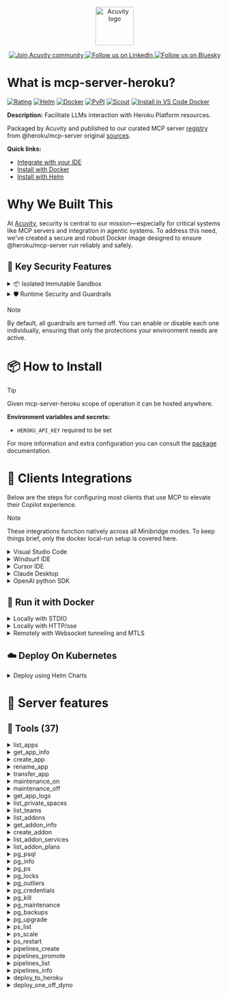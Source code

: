 <p align="center">
  <a href="https://acuvity.ai">
    <picture>
      <img src="https://mma.prnewswire.com/media/2544052/Acuvity__Logo.jpg" height="90" alt="Acuvity logo"/>
    </picture>
  </a>
</p>
<p align="center">
  <a href="https://discord.gg/BkU7fBkrNk">
    <img src="https://img.shields.io/badge/Acuvity-Join-7289DA?logo=discord&logoColor=fff" alt="Join Acuvity community" />
  </a>
<a href="https://www.linkedin.com/company/acuvity/">
    <img src="https://img.shields.io/badge/LinkedIn-Follow-7289DA" alt="Follow us on LinkedIn" />
  </a>
<a href="https://bsky.app/profile/acuvity.bsky.social">
    <img src="https://img.shields.io/badge/Bluesky-Follow-7289DA"?logo=bluesky&logoColor=fff" alt="Follow us on Bluesky" />
  </a>
</p>


# What is mcp-server-heroku?

[![Rating](https://img.shields.io/badge/B-3775A9?label=Rating)](https://docs.anthropic.com/en/docs/build-with-claude/tool-use/implement-tool-use#best-practices-for-tool-definitions)
[![Helm](https://img.shields.io/badge/1.0.0-3775A9?logo=helm&label=Charts&logoColor=fff)](https://hub.docker.com/r/acuvity/mcp-server-heroku/tags/)
[![Docker](https://img.shields.io/docker/image-size/acuvity/mcp-server-heroku/1.0.5?logo=docker&logoColor=fff&label=1.0.5)](https://hub.docker.com/r/acuvity/mcp-server-heroku)
[![PyPI](https://img.shields.io/badge/1.0.5-3775A9?logo=pypi&logoColor=fff&label=@heroku/mcp-server)](https://github.com/heroku/heroku-mcp-server)
[![Scout](https://img.shields.io/badge/Active-3775A9?logo=docker&logoColor=fff&label=Scout)](https://hub.docker.com/r/acuvity/mcp-server-heroku/)
[![Install in VS Code Docker](https://img.shields.io/badge/VS_Code-One_click_install-0078d7?logo=githubcopilot)](https://insiders.vscode.dev/redirect/mcp/install?name=mcp-server-heroku&config=%7B%22args%22%3A%5B%22run%22%2C%22-i%22%2C%22--rm%22%2C%22--read-only%22%2C%22-e%22%2C%22HEROKU_API_KEY%22%2C%22docker.io%2Facuvity%2Fmcp-server-heroku%3A1.0.5%22%5D%2C%22command%22%3A%22docker%22%7D)

**Description:** Facilitate LLMs interaction with Heroku Platform resources.

Packaged by Acuvity and published to our curated MCP server [registry](https://mcp.acuvity.ai) from @heroku/mcp-server original [sources](https://github.com/heroku/heroku-mcp-server).

**Quick links:**

- [Integrate with your IDE](https://github.com/acuvity/mcp-servers-registry/blob/main/mcp-server-heroku/docker/README.md#-clients-integrations)
- [Install with Docker](https://github.com/acuvity/mcp-servers-registry/tree/main/mcp-server-heroku/docker/README.md#-run-it-with-docker)
- [Install with Helm](https://github.com/acuvity/mcp-servers-registry/tree/main/mcp-server-heroku/charts/mcp-server-heroku/README.md#how-to-install)

# Why We Built This

At [Acuvity](https://acuvity.ai), security is central to our mission—especially for critical systems like MCP servers and integration in agentic systems.
To address this need, we've created a secure and robust Docker image designed to ensure @heroku/mcp-server run reliably and safely.

## 🔐 Key Security Features

<details>
<summary>📦 Isolated Immutable Sandbox </summary>

- **Isolated Execution**: All tools run within secure, containerized sandboxes to enforce process isolation and prevent lateral movement.
- **Non-root by Default**: Enforces least-privilege principles, minimizing the impact of potential security breaches.
- **Read-only Filesystem**: Ensures runtime immutability, preventing unauthorized modification.
- **Version Pinning**: Guarantees consistency and reproducibility across deployments by locking tool and dependency versions.
- **CVE Scanning**: Continuously scans images for known vulnerabilities using [Docker Scout](https://docs.docker.com/scout/) to support proactive mitigation.
- **SBOM & Provenance**: Delivers full supply chain transparency by embedding metadata and traceable build information."
</details>

<details>
<summary>🛡️ Runtime Security and Guardrails</summary>

**Minibridge Integration**: [Minibridge](https://github.com/acuvity/minibridge) establishes secure Agent-to-MCP connectivity, supports Rego/HTTP-based policy enforcement 🕵️, and simplifies orchestration.

The [ARC](https://github.com/acuvity/mcp-servers-registry/tree/main) container includes a [built-in Rego policy](https://github.com/acuvity/mcp-servers-registry/tree/main/mcp-server-heroku/docker/policy.rego) that enables a set of runtime "guardrails"" to help enforce security, privacy, and correct usage of your services. Below is an overview of each guardrail provided.

### 🔒 Resource Integrity

**Mitigates MCP Rug Pull Attacks**

* **Goal:** Protect users from malicious tool description changes after initial approval, preventing post-installation manipulation or deception.
* **Mechanism:** Locks tool descriptions upon client approval and verifies their integrity before execution. Any modification to the description triggers a security violation, blocking unauthorized changes from server-side updates.

### 🛡️ Guardrails

#### Covert Instruction Detection

Monitors incoming requests for hidden or obfuscated directives that could alter policy behavior.

* **Goal:** Stop attackers from slipping unnoticed commands or payloads into otherwise harmless data.
* **Mechanism:** Applies a library of regex patterns and binary‐encoding checks to the full request body. If any pattern matches a known covert channel (e.g., steganographic markers, hidden HTML tags, escape-sequence tricks), the request is rejected.

#### Sensitive Pattern Detection

Block user-defined sensitive data patterns (credential paths, filesystem references).

* **Goal:** Block accidental or malicious inclusion of sensitive information that violates data-handling rules.
* **Mechanism:** Runs a curated set of regexes against all payloads and tool descriptions—matching patterns such as `.env` files, RSA key paths, directory traversal sequences.

#### Shadowing Pattern Detection

Detects and blocks "shadowing" attacks, where a malicious MCP server sneaks hidden directives into its own tool descriptions to hijack or override the behavior of other, trusted tools.

* **Goal:** Stop a rogue server from poisoning the agent’s logic by embedding instructions that alter how a different server’s tools operate (e.g., forcing all emails to go to an attacker’s address even when the user calls a separate `send_email` tool).
* **Mechanism:** During policy load, each tool description is scanned for cross‐tool override patterns—such as `<IMPORTANT>` sections referencing other tool names, hidden side‐effects, or directives that apply to a different server’s API. Any description that attempts to shadow or extend instructions for a tool outside its own namespace triggers a policy violation and is rejected.

#### Schema Misuse Prevention

Enforces strict adherence to MCP input schemas.

* **Goal:** Prevent malformed or unexpected fields from bypassing validations, causing runtime errors, or enabling injections.
* **Mechanism:** Compares each incoming JSON object against the declared schema (required properties, allowed keys, types). Any extra, missing, or mistyped field triggers an immediate policy violation.

#### Cross-Origin Tool Access

Controls whether tools may invoke tools or services from external origins.

* **Goal:** Prevent untrusted or out-of-scope services from being called.
* **Mechanism:** Examines tool invocation requests and outgoing calls, verifying each target against an allowlist of approved domains or service names. Calls to any non-approved origin are blocked.

#### Secrets Redaction

Automatically masks sensitive values so they never appear in logs or responses.

* **Goal:** Ensure that API keys, tokens, passwords, and other credentials cannot leak in plaintext.
* **Mechanism:** Scans every text output for known secret formats (e.g., AWS keys, GitHub PATs, JWTs). Matches are replaced with `[REDACTED]` before the response is sent or recorded.

These controls ensure robust runtime integrity, prevent unauthorized behavior, and provide a foundation for secure-by-design system operations.

### Enable guardrails

To activate guardrails in your Docker containers, define the `GUARDRAILS` environment variable with the protections you need.

| Guardrail                        | Summary                                                                 |
|----------------------------------|-------------------------------------------------------------------------|
| `covert-instruction-detection`   | Detects hidden or obfuscated directives in requests.                    |
| `sensitive-pattern-detection`    | Flags patterns suggesting sensitive data or filesystem exposure.        |
| `shadowing-pattern-detection`    | Identifies tool descriptions that override or influence others.         |
| `schema-misuse-prevention`       | Enforces strict schema compliance on input data.                        |
| `cross-origin-tool-access`       | Controls calls to external services or APIs.                            |
| `secrets-redaction`              | Prevents exposure of credentials or sensitive values.                   |

Example: add `-e GUARDRAILS="secrets-redaction sensitive-pattern-detection"` to enable those guardrails.

## 🔒 Basic Authentication via Shared Secret

Provides a lightweight auth layer using a single shared token.

* **Mechanism:** Expects clients to send an `Authorization` header with the predefined secret.
* **Use Case:** Quickly lock down your endpoint in development or simple internal deployments—no complex OAuth/OIDC setup required.

To turn on Basic Authentication, define `BASIC_AUTH_SECRET` environment variable with a shared secret.

Example: add `-e BASIC_AUTH_SECRET="supersecret"` to enable the basic authentication.

> While basic auth will protect against unauthorized access, you should use it only in controlled environment,
> rotate credentials frequently and **always** use TLS.

</details>

> [!NOTE]
> By default, all guardrails are turned off. You can enable or disable each one individually, ensuring that only the protections your environment needs are active.


# 📦 How to Install


> [!TIP]
> Given mcp-server-heroku scope of operation it can be hosted anywhere.

**Environment variables and secrets:**
  - `HEROKU_API_KEY` required to be set

For more information and extra configuration you can consult the [package](https://github.com/heroku/heroku-mcp-server) documentation.

# 🧰 Clients Integrations

Below are the steps for configuring most clients that use MCP to elevate their Copilot experience.

> [!NOTE]
> These integrations function natively across all Minibridge modes.
> To keep things brief, only the docker local-run setup is covered here.

<details>
<summary>Visual Studio Code</summary>

To get started immediately, you can use the "one-click" link below:

[![Install in VS Code Docker](https://img.shields.io/badge/VS_Code-One_click_install-0078d7?logo=githubcopilot)](https://insiders.vscode.dev/redirect/mcp/install?name=mcp-server-heroku&config=%7B%22args%22%3A%5B%22run%22%2C%22-i%22%2C%22--rm%22%2C%22--read-only%22%2C%22-e%22%2C%22HEROKU_API_KEY%22%2C%22docker.io%2Facuvity%2Fmcp-server-heroku%3A1.0.5%22%5D%2C%22command%22%3A%22docker%22%7D)

## Global scope

Press `ctrl + shift + p` and type `Preferences: Open User Settings JSON` to add the following section:

```json
{
  "mcp": {
    "servers": {
      "acuvity-mcp-server-heroku": {
        "env": {
          "HEROKU_API_KEY": "TO_BE_SET"
        },
        "command": "docker",
        "args": [
          "run",
          "-i",
          "--rm",
          "--read-only",
          "-e",
          "HEROKU_API_KEY",
          "docker.io/acuvity/mcp-server-heroku:1.0.5"
        ]
      }
    }
  }
}
```

## Workspace scope

In your workspace create a file called `.vscode/mcp.json` and add the following section:

```json
{
  "servers": {
    "acuvity-mcp-server-heroku": {
      "env": {
        "HEROKU_API_KEY": "TO_BE_SET"
      },
      "command": "docker",
      "args": [
        "run",
        "-i",
        "--rm",
        "--read-only",
        "-e",
        "HEROKU_API_KEY",
        "docker.io/acuvity/mcp-server-heroku:1.0.5"
      ]
    }
  }
}
```

> To pass secrets you should use the `promptString` input type described in the [Visual Studio Code documentation](https://code.visualstudio.com/docs/copilot/chat/mcp-servers).

</details>

<details>
<summary>Windsurf IDE</summary>

In `~/.codeium/windsurf/mcp_config.json` add the following section:

```json
{
  "mcpServers": {
    "acuvity-mcp-server-heroku": {
      "env": {
        "HEROKU_API_KEY": "TO_BE_SET"
      },
      "command": "docker",
      "args": [
        "run",
        "-i",
        "--rm",
        "--read-only",
        "-e",
        "HEROKU_API_KEY",
        "docker.io/acuvity/mcp-server-heroku:1.0.5"
      ]
    }
  }
}
```

See [Windsurf documentation](https://docs.windsurf.com/windsurf/mcp) for more info.

</details>

<details>
<summary>Cursor IDE</summary>

Add the following JSON block to your mcp configuration file:
- `~/.cursor/mcp.json` for global scope
- `.cursor/mcp.json` for project scope

```json
{
  "mcpServers": {
    "acuvity-mcp-server-heroku": {
      "env": {
        "HEROKU_API_KEY": "TO_BE_SET"
      },
      "command": "docker",
      "args": [
        "run",
        "-i",
        "--rm",
        "--read-only",
        "-e",
        "HEROKU_API_KEY",
        "docker.io/acuvity/mcp-server-heroku:1.0.5"
      ]
    }
  }
}
```

See [cursor documentation](https://docs.cursor.com/context/model-context-protocol) for more information.

</details>
<details>

<summary>Claude Desktop</summary>

In the `claude_desktop_config.json` configuration file add the following section:

```json
{
  "mcpServers": {
    "acuvity-mcp-server-heroku": {
      "env": {
        "HEROKU_API_KEY": "TO_BE_SET"
      },
      "command": "docker",
      "args": [
        "run",
        "-i",
        "--rm",
        "--read-only",
        "-e",
        "HEROKU_API_KEY",
        "docker.io/acuvity/mcp-server-heroku:1.0.5"
      ]
    }
  }
}
```

See [Anthropic documentation](https://docs.anthropic.com/en/docs/agents-and-tools/mcp) for more information.
</details>

<details>
<summary>OpenAI python SDK</summary>

## Running locally

```python
async with MCPServerStdio(
    params={
        "env": {"HEROKU_API_KEY":"TO_BE_SET"},
        "command": "docker",
        "args": ["run","-i","--rm","--read-only","-e","HEROKU_API_KEY","docker.io/acuvity/mcp-server-heroku:1.0.5"]
    }
) as server:
    tools = await server.list_tools()
```

## Running remotely

```python
async with MCPServerSse(
    params={
        "url": "http://<ip>:<port>/sse",
    }
) as server:
    tools = await server.list_tools()
```

See [OpenAI Agents SDK docs](https://openai.github.io/openai-agents-python/mcp/) for more info.

</details>

## 🐳 Run it with Docker

<details>
<summary>Locally with STDIO</summary>

In your client configuration set:

- command: `docker`
- arguments: `run -i --rm --read-only -e HEROKU_API_KEY docker.io/acuvity/mcp-server-heroku:1.0.5`

</details>

<details>
<summary>Locally with HTTP/sse</summary>

Simply run as:

```console
docker run -it -p 8000:8000 --rm --read-only -e HEROKU_API_KEY docker.io/acuvity/mcp-server-heroku:1.0.5
```

Then on your application/client, you can configure to use it like:

```json
{
  "mcpServers": {
    "acuvity-mcp-server-heroku": {
      "url": "http://localhost:8000/sse"
    }
  }
}
```

You might have to use different ports for different tools.

</details>

<details>
<summary>Remotely with Websocket tunneling and MTLS </summary>

> This section assume you are familiar with TLS and certificates and will require:
> - a server certificate with proper DNS/IP field matching your tool deployment.
> - a client-ca used to sign client certificates

1. Start the server in `backend` mode
 - add an environment variable like `-e MINIBRIDGE_MODE=backend`
 - add the TLS certificates (recommended) through a volume let's say `/certs` ex (`-v $PWD/certs:/certs`)
 - instruct minibridge to use those certs with
   - `-e MINIBRIDGE_TLS_SERVER_CERT=/certs/server-cert.pem`
   - `-e MINIBRIDGE_TLS_SERVER_KEY=/certs/server-key.pem`
   - `-e MINIBRIDGE_TLS_SERVER_KEY_PASS=optional`
   - `-e MINIBRIDGE_TLS_SERVER_CLIENT_CA=/certs/client-ca.pem`

2. Start `minibridge` locally in frontend mode:
  - Get [minibridge](https://github.com/acuvity/minibridge) binary for your OS.

In your client configuration, Minibridge works like any other STDIO command.

Example for Claude Desktop:

```json
{
  "mcpServers": {
    "acuvity-mcp-server-heroku": {
      "command": "minibridge",
      "args": ["frontend", "--backend", "wss://<remote-url>:8000/ws", "--tls-client-backend-ca", "/path/to/ca/that/signed/the/server-cert.pem/ca.pem", "--tls-client-cert", "/path/to/client-cert.pem", "--tls-client-key", "/path/to/client-key.pem"]
    }
  }
}
```

That's it.

Minibridge offers a host of additional features. For step-by-step guidance, please visit the wiki. And if anything’s unclear, don’t hesitate to reach out!

</details>

## ☁️ Deploy On Kubernetes

<details>
<summary>Deploy using Helm Charts</summary>

### Chart settings requirements

This chart requires some mandatory information to be installed.

**Mandatory Secrets**:
  - `HEROKU_API_KEY` secret to be set as secrets.HEROKU_API_KEY either by `.value` or from existing with `.valueFrom`

### How to install

You can inspect the chart `README`:

```console
helm show readme oci://docker.io/acuvity/mcp-server-heroku --version 1.0.0
````

You can inspect the values that you can configure:

```console
helm show values oci://docker.io/acuvity/mcp-server-heroku --version 1.0.0
````

Install with helm

```console
helm install mcp-server-heroku oci://docker.io/acuvity/mcp-server-heroku --version 1.0.0
```

From there your MCP server mcp-server-heroku will be reachable by default through `http/sse` from inside the cluster using the Kubernetes Service `mcp-server-heroku` on port `8000` by default. You can change that by looking at the `service` section of the `values.yaml` file.

### How to Monitor

The deployment will create a Kubernetes service with a `healthPort`, that is used for liveness probes and readiness probes. This health port can also be used by the monitoring stack of your choice and exposes metrics under the `/metrics` path.

See full charts [Readme](https://github.com/acuvity/mcp-servers-registry/tree/main/mcp-server-heroku/charts/mcp-server-heroku/README.md) for more details about settings and runtime security including guardrails activation.

</details>

# 🧠 Server features

## 🧰 Tools (37)
<details>
<summary>list_apps</summary>

**Description**:

```
List Heroku apps: owned, collaborator access, team/space filtering
```

**Parameter**:

| Name | Type | Description | Required? |
|-----------|------|-------------|-----------|
| all | boolean | Show owned apps and collaborator access. Default: owned only | No
| personal | boolean | List personal account apps only, ignoring default team | No
| space | string | Filter by private space name. Excludes team param | No
| team | string | Filter by team name. Excludes space param | No
</details>
<details>
<summary>get_app_info</summary>

**Description**:

```
Get app details: config, dynos, addons, access, domains
```

**Parameter**:

| Name | Type | Description | Required? |
|-----------|------|-------------|-----------|
| app | string | Target app name. Requires access permissions | Yes
| json | boolean | JSON output with full metadata. Default: text format | No
</details>
<details>
<summary>create_app</summary>

**Description**:

```
Create app: custom name, region (US/EU), team, private space
```

**Parameter**:

| Name | Type | Description | Required? |
|-----------|------|-------------|-----------|
| app | string | App name. Auto-generated if omitted | No
| region | string | Region: us/eu. Default: us. Excludes space param | No
| space | string | Private space name. Inherits region. Excludes region param | No
| team | string | Team name for ownership | No
</details>
<details>
<summary>rename_app</summary>

**Description**:

```
Rename app: validate and update app name
```

**Parameter**:

| Name | Type | Description | Required? |
|-----------|------|-------------|-----------|
| app | string | Current app name. Requires access | Yes
| newName | string | New unique app name | Yes
</details>
<details>
<summary>transfer_app</summary>

**Description**:

```
Transfer app ownership to user/team
```

**Parameter**:

| Name | Type | Description | Required? |
|-----------|------|-------------|-----------|
| app | string | App to transfer. Requires owner/admin access | Yes
| recipient | string | Target user email or team name | Yes
</details>
<details>
<summary>maintenance_on</summary>

**Description**:

```
Enable maintenance mode and redirect traffic for a Heroku app
```

**Parameter**:

| Name | Type | Description | Required? |
|-----------|------|-------------|-----------|
| app | string | Target Heroku app name | Yes
</details>
<details>
<summary>maintenance_off</summary>

**Description**:

```
Disable maintenance mode and restore normal app operations
```

**Parameter**:

| Name | Type | Description | Required? |
|-----------|------|-------------|-----------|
| app | string | Target Heroku app name | Yes
</details>
<details>
<summary>get_app_logs</summary>

**Description**:

```
App logs: monitor/debug/filter by dyno/process/source
```

**Parameter**:

| Name | Type | Description | Required? |
|-----------|------|-------------|-----------|
| app | string | Heroku app name. Requires: permissions, Cedar-gen | Yes
| dynoName | string | Format: web.1/worker.2. Excludes processType | No
| processType | string | web|worker. All instances. Excludes dynoName | No
| source | string | app=application, heroku=platform. Default: all | No
</details>
<details>
<summary>list_private_spaces</summary>

**Description**:

```
Lists Heroku Private Spaces with CIDR blocks, regions, compliance and capacity details. JSON output supported.
```

**Parameter**:

| Name | Type | Description | Required? |
|-----------|------|-------------|-----------|
| json | boolean | JSON output for detailed space metadata, text output if false/omitted | No
</details>
<details>
<summary>list_teams</summary>

**Description**:

```
Lists accessible Heroku Teams. Use for: viewing teams, checking membership, getting team metadata, and verifying access. JSON output available.
```

**Parameter**:

| Name | Type | Description | Required? |
|-----------|------|-------------|-----------|
| json | boolean | Output format control - true for detailed JSON with team metadata, false/omitted for simplified text | No
</details>
<details>
<summary>list_addons</summary>

**Description**:

```
List add-ons: all apps or specific app, detailed metadata
```

**Parameter**:

| Name | Type | Description | Required? |
|-----------|------|-------------|-----------|
| all | boolean | List all add-ons across accessible apps. Overrides app param, shows full status | No
| app | string | Filter by app name. Shows add-ons and attachments. Uses Git remote default if omitted | No
</details>
<details>
<summary>get_addon_info</summary>

**Description**:

```
Get add-on details: plan, state, billing
```

**Parameter**:

| Name | Type | Description | Required? |
|-----------|------|-------------|-----------|
| addon | string | Add-on identifier: UUID, name (postgresql-curved-12345), or attachment name (DATABASE) | Yes
| app | string | App context for add-on lookup. Required for attachment names. Uses Git remote default | No
</details>
<details>
<summary>create_addon</summary>

**Description**:

```
Create add-on: specify service, plan, custom names
```

**Parameter**:

| Name | Type | Description | Required? |
|-----------|------|-------------|-----------|
| app | string | Target app for add-on. Must have write access. Region/space affects availability | Yes
| as | string | Custom attachment name. Used for config vars prefix. Must be unique in app | No
| name | string | Global add-on identifier. Must be unique across all Heroku add-ons | No
| serviceAndPlan | string | Format: service_slug:plan_slug (e.g., heroku-postgresql:essential-0) | Yes
</details>
<details>
<summary>list_addon_services</summary>

**Description**:

```
List available add-on services and features
```

**Parameter**:

| Name | Type | Description | Required? |
|-----------|------|-------------|-----------|
| json | boolean | JSON output with sharing options and app generation support. Default: basic text | No
</details>
<details>
<summary>list_addon_plans</summary>

**Description**:

```
List service plans: features, pricing, availability
```

**Parameter**:

| Name | Type | Description | Required? |
|-----------|------|-------------|-----------|
| json | boolean | JSON output with pricing, features, space compatibility. Default: text format | No
| service | string | Service slug (e.g., heroku-postgresql). Get from list_addon_services | Yes
</details>
<details>
<summary>pg_psql</summary>

**Description**:

```
Execute SQL queries: analyze, debug, modify schema, manage data
```

**Parameter**:

| Name | Type | Description | Required? |
|-----------|------|-------------|-----------|
| app | string | app to run command against | Yes
| command | string | SQL command. Single line. Ignored if file provided | No
| credential | string | credential to use | No
| database | string | Database identifier: config var, name, ID, alias. Format: APP_NAME::DB for other apps. Default: DATABASE_URL | No
| file | string | SQL file path. Ignored if command provided | No
</details>
<details>
<summary>pg_info</summary>

**Description**:

```
View database status: config, metrics, resources, health
```

**Parameter**:

| Name | Type | Description | Required? |
|-----------|------|-------------|-----------|
| app | string | Target app name | Yes
| database | string | Database identifier. Format: APP_NAME::DB for other apps. Default: all databases | No
</details>
<details>
<summary>pg_ps</summary>

**Description**:

```
Monitor active queries: progress, resources, performance
```

**Parameter**:

| Name | Type | Description | Required? |
|-----------|------|-------------|-----------|
| app | string | Target app name | Yes
| database | string | Database identifier. Format: APP_NAME::DB for other apps. Default: DATABASE_URL | No
| verbose | boolean | Show query plan and memory usage | No
</details>
<details>
<summary>pg_locks</summary>

**Description**:

```
Analyze locks: blocked queries, deadlocks, concurrency
```

**Parameter**:

| Name | Type | Description | Required? |
|-----------|------|-------------|-----------|
| app | string | Target app name | Yes
| database | string | Database identifier. Format: APP_NAME::DB for other apps. Default: DATABASE_URL | No
| truncate | boolean | Truncate queries to 40 chars | No
</details>
<details>
<summary>pg_outliers</summary>

**Description**:

```
Find resource-heavy queries: performance, patterns, optimization
```

**Parameter**:

| Name | Type | Description | Required? |
|-----------|------|-------------|-----------|
| app | string | Target app name | Yes
| database | string | Database identifier. Format: APP_NAME::DB for other apps. Default: DATABASE_URL | No
| num | number | Number of queries to show. Default: 10 | No
| reset | boolean | Reset pg_stat_statements stats | No
| truncate | boolean | Truncate queries to 40 chars | No
</details>
<details>
<summary>pg_credentials</summary>

**Description**:

```
Manage access: credentials, permissions, security, monitoring
```

**Parameter**:

| Name | Type | Description | Required? |
|-----------|------|-------------|-----------|
| app | string | Target app name | Yes
| database | string | Database identifier. Format: APP_NAME::DB for other apps. Default: DATABASE_URL | No
</details>
<details>
<summary>pg_kill</summary>

**Description**:

```
Stop processes: stuck queries, blocking transactions, runaway operations
```

**Parameter**:

| Name | Type | Description | Required? |
|-----------|------|-------------|-----------|
| app | string | Target app name | Yes
| database | string | Database identifier. Format: APP_NAME::DB for other apps. Default: DATABASE_URL | No
| force | boolean | Force immediate termination | No
| pid | number | Process ID to terminate | Yes
</details>
<details>
<summary>pg_maintenance</summary>

**Description**:

```
Track maintenance: windows, schedules, progress, planning
```

**Parameter**:

| Name | Type | Description | Required? |
|-----------|------|-------------|-----------|
| app | string | Target app name | Yes
| database | string | Database identifier. Format: APP_NAME::DB for other apps. Default: DATABASE_URL | No
</details>
<details>
<summary>pg_backups</summary>

**Description**:

```
Manage backups: schedules, status, verification, recovery
```

**Parameter**:

| Name | Type | Description | Required? |
|-----------|------|-------------|-----------|
| app | string | Target app name | Yes
</details>
<details>
<summary>pg_upgrade</summary>

**Description**:

```
Upgrade PostgreSQL: version migration, compatibility, safety
```

**Parameter**:

| Name | Type | Description | Required? |
|-----------|------|-------------|-----------|
| app | string | Target app name | Yes
| confirm | string | Confirmation for destructive operation | No
| database | string | Database identifier. Format: APP_NAME::DB for other apps. Default: DATABASE_URL | No
| version | string | PostgreSQL version target | No
</details>
<details>
<summary>ps_list</summary>

**Description**:

```
List and monitor Heroku app dynos. View running dynos, check status/health, monitor process states, verify configurations.
```

**Parameter**:

| Name | Type | Description | Required? |
|-----------|------|-------------|-----------|
| app | string | App name to list processes for | Yes
| json | boolean | Output process info in JSON format | No
</details>
<details>
<summary>ps_scale</summary>

**Description**:

```
Scale Heroku app dynos. Adjust quantities, change sizes, view formation details, manage resources.
```

**Parameter**:

| Name | Type | Description | Required? |
|-----------|------|-------------|-----------|
| app | string | App name to scale | Yes
| dyno | string | Dyno type and quantity (e.g., web=3:Standard-2X, worker+1). Omit to show current formation | No
</details>
<details>
<summary>ps_restart</summary>

**Description**:

```
Restart Heroku app processes. Restart specific dynos, process types, or all dynos. Reset dyno states selectively.
```

**Parameter**:

| Name | Type | Description | Required? |
|-----------|------|-------------|-----------|
| app | string | App name to restart processes for | Yes
| dyno-name | string | Specific dyno to restart (e.g., web.1). Omit both options to restart all | No
| process-type | string | Dyno type to restart (e.g., web). Omit both options to restart all | No
</details>
<details>
<summary>pipelines_create</summary>

**Description**:

```
Creates new Heroku deployment pipeline with configurable stages, apps, and team settings
```

**Parameter**:

| Name | Type | Description | Required? |
|-----------|------|-------------|-----------|
| app | string | App to add to pipeline | No
| name | string | Pipeline name | Yes
| stage | string | Initial pipeline stage | Yes
| team | string | Team owning the pipeline | No
</details>
<details>
<summary>pipelines_promote</summary>

**Description**:

```
Promotes apps between pipeline stages with configurable target applications
```

**Parameter**:

| Name | Type | Description | Required? |
|-----------|------|-------------|-----------|
| app | string | Source app for promotion | Yes
| to | string | Target apps for promotion (comma-separated) | No
</details>
<details>
<summary>pipelines_list</summary>

**Description**:

```
Lists accessible Heroku pipelines with ownership and configuration details
```

**Parameter**:

| Name | Type | Description | Required? |
|-----------|------|-------------|-----------|
| json | boolean | Enable JSON output | No
</details>
<details>
<summary>pipelines_info</summary>

**Description**:

```
Displays detailed pipeline configuration, stages, and connected applications
```

**Parameter**:

| Name | Type | Description | Required? |
|-----------|------|-------------|-----------|
| json | boolean | Enable JSON output | No
| pipeline | string | Target pipeline name | Yes
</details>
<details>
<summary>deploy_to_heroku</summary>

**Description**:

```
Use for all deployments. Deploys new/existing apps, with or without teams/spaces, and env vars to Heroku. Ask for app name if missing. Requires valid app.json via appJson param.
```

**Parameter**:

| Name | Type | Description | Required? |
|-----------|------|-------------|-----------|
| appJson | string | App.json config for deployment. Must follow schema: {"default":{"$schema":"http://json-schema.org/draft-07/schema#","title":"Heroku app.json Schema","description":"app.json is a manifest format for describing web apps. It declares environment variables, add-ons, and other information required to run an app on Heroku. Used for dynamic configurations or converted projects","type":"object","properties":{"name":{"type":"string","pattern":"^[a-zA-Z-_\\.]+","maxLength":300},"description":{"type":"string"},"keywords":{"type":"array","items":{"type":"string"}},"website":{"$ref":"#/definitions/uriString"},"repository":{"$ref":"#/definitions/uriString"},"logo":{"$ref":"#/definitions/uriString"},"success_url":{"type":"string"},"scripts":{"$ref":"#/definitions/scripts"},"env":{"$ref":"#/definitions/env"},"formation":{"$ref":"#/definitions/formation"},"addons":{"$ref":"#/definitions/addons"},"buildpacks":{"$ref":"#/definitions/buildpacks"},"environments":{"$ref":"#/definitions/environments"},"stack":{"$ref":"#/definitions/stack"},"image":{"type":"string"}},"additionalProperties":false,"definitions":{"uriString":{"type":"string","format":"uri"},"scripts":{"type":"object","properties":{"postdeploy":{"type":"string"},"pr-predestroy":{"type":"string"}},"additionalProperties":false},"env":{"type":"object","patternProperties":{"^[A-Z][A-Z0-9_]*$":{"type":"object","properties":{"description":{"type":"string"},"value":{"type":"string"},"required":{"type":"boolean"},"generator":{"type":"string","enum":["secret"]}},"additionalProperties":false}}},"dynoSize":{"type":"string","enum":["free","eco","hobby","basic","standard-1x","standard-2x","performance-m","performance-l","private-s","private-m","private-l","shield-s","shield-m","shield-l"]},"formation":{"type":"object","patternProperties":{"^[a-zA-Z0-9_-]+$":{"type":"object","properties":{"quantity":{"type":"integer","minimum":0},"size":{"$ref":"#/definitions/dynoSize"}},"required":["quantity"],"additionalProperties":false}}},"addons":{"type":"array","items":{"oneOf":[{"type":"string"},{"type":"object","properties":{"plan":{"type":"string"},"as":{"type":"string"},"options":{"type":"object"}},"required":["plan"],"additionalProperties":false}]}},"buildpacks":{"type":"array","items":{"type":"object","properties":{"url":{"type":"string"}},"required":["url"],"additionalProperties":false}},"environmentConfig":{"type":"object","properties":{"env":{"type":"object"},"formation":{"type":"object"},"addons":{"type":"array"},"buildpacks":{"type":"array"}}},"environments":{"type":"object","properties":{"test":{"allOf":[{"$ref":"#/definitions/environmentConfig"},{"type":"object","properties":{"scripts":{"type":"object","properties":{"test":{"type":"string"}},"additionalProperties":false}}}]},"review":{"$ref":"#/definitions/environmentConfig"},"production":{"$ref":"#/definitions/environmentConfig"}},"additionalProperties":false},"stack":{"type":"string","enum":["heroku-18","heroku-20","heroku-22","heroku-24"]}}}} | Yes
| env | object | Environment variables overriding app.json values | No
| internalRouting | boolean | Enable internal routing in private spaces. | No
| name | string | App name for deployment. Creates new app if not exists. | Yes
| rootUri | string | Workspace root directory path. | Yes
| spaceId | string | Private space ID for space deployments. | No
| tarballUri | string | URL of deployment tarball. Creates from rootUri if not provided. | No
| teamId | string | Team ID for team deployments. | No
</details>
<details>
<summary>deploy_one_off_dyno</summary>

**Description**:

```

Run code/commands in Heroku one-off dyno with network and filesystem access.

Requirements:
- Show command output
- Use app_info for buildpack detection
- Support shell setup commands
- Use stdout/stderr

Features:
- Network/filesystem access
- Environment variables
- File operations
- Temp directory handling

Usage:
1. Use Heroku runtime
2. Proper syntax/imports
3. Organized code structure
4. Package management:
   - Define dependencies
   - Minimize external deps
   - Prefer native modules

Example package.json:
```json
{
  "type": "module",
  "dependencies": {
    "axios": "^1.6.0"
  }
}
```

```

**Parameter**:

| Name | Type | Description | Required? |
|-----------|------|-------------|-----------|
| command | string | Command to run in dyno. | Yes
| env | object | Dyno environment variables. | No
| name | string | Target Heroku app name. | Yes
| size | string | Dyno size. | No
| sources | array | Source files to include in dyno. | No
| timeToLive | number | Dyno lifetime in seconds. | No
</details>
<details>
<summary>list_ai_available_models</summary>

**Description**:

```
List available AI inference models
```

**Parameter**:

| Name | Type | Description | Required? |
|-----------|------|-------------|-----------|
</details>
<details>
<summary>provision_ai_model</summary>

**Description**:

```
Provision AI model access for app
```

**Parameter**:

| Name | Type | Description | Required? |
|-----------|------|-------------|-----------|
| app | string | Target app name for AI model access provisioning | Yes
| as | string | Alias for the model resource when attaching to the app. Randomly generated if not provided. | No
| modelName | string | Name of the AI model to provision access for. Valid model names can be found with tool "list_ai_available_models" | Yes
</details>
<details>
<summary>make_ai_inference</summary>

**Description**:

```
Make inference request to Heroku AI API
```

**Parameter**:

| Name | Type | Description | Required? |
|-----------|------|-------------|-----------|
| app | string | App name/ID (required for alias) | Yes
| json | boolean | Output as JSON | No
| modelResource | string | Model resource ID/alias (requires --app for alias) | No
| opts | string | JSON string with model, messages, and optional params (temp, tools, etc) | Yes
| output | string | Output file path | No
</details>


# 🔐 Resource SBOM

Minibridge will perform hash checks for the following resources. The hashes are given as references and are the sha256 sum of the description.

| Resource | Name | Parameter | Hash |
|-----------|------|------|------|
| tools | create_addon | description | 7b87bbc7690b85ae072007b48e79f033810dd1d3b90aee7f4331542eaaa88c1f |
| tools | create_addon | app | 24ab2aa712c622fe0f0e3c0cda83e75e84e8f39530419f6fb57abda8acf033de |
| tools | create_addon | as | a6cd2c67f6b1c90c078d94ce7e40b630a91d2faa0e0423625c1740d5bcd1b24f |
| tools | create_addon | name | d75fa5b46df0c32202be457c7c58d9cc29667d2df8187d32bc0ce7c57e91bf45 |
| tools | create_addon | serviceAndPlan | b1722f48a2744ecb4c6a12710777b2e3f247e9e9d138538afaf292706472ff36 |
| tools | create_app | description | 3fae4b8e392b5680b940cf9e3dedc97ec2394e193d8d43b794bbcb0fd39623c9 |
| tools | create_app | app | 4cce5a7968e2d016a9ea327983bc38e4cae0fdea9cc20d30f59a247db6c423a5 |
| tools | create_app | region | 8f0f7a6457ffaa94306953f8b7b90f6429b4d37864a258d78679fcb86fd4c229 |
| tools | create_app | space | 9aecdb587e47971c4a785cb113249401443f7e014e89e533f61396c3f781d238 |
| tools | create_app | team | 70e6a51aaef73736dadc4409e348a809c3e9de0b4e4751a7250f2c51cde27fc1 |
| tools | deploy_one_off_dyno | description | 1be6965781bdfe3930e1f9cfc67d01f8e995f08cc4824058aba6bba706662403 |
| tools | deploy_one_off_dyno | command | 46a778d1af4712d2a1c264c27beff6a7376d9ed9da36efce7974b80812e3c635 |
| tools | deploy_one_off_dyno | env | cecd3ade56bfbc918c75cde5ad7a16a9538a8e1d42ca43ed7c556728450fe89a |
| tools | deploy_one_off_dyno | name | e4a96be60b771d63ff344ae4ca2db83b1bbeb03eefabd3306d6e87a636020558 |
| tools | deploy_one_off_dyno | size | b1e9aee7a23ffdb83bb00193bc21cbbc9ff1ba74077e3756a2a873560293a32b |
| tools | deploy_one_off_dyno | sources | c3ff3b40f596093aeaf695e63b1f95d24320b8eac11feb4347ff382ecad1ad2d |
| tools | deploy_one_off_dyno | timeToLive | 46aa75f5a8bd0523fd4992247e6c00a30f4076dee787d4b5b3008eaaeb6eea0f |
| tools | deploy_to_heroku | description | 6ab4f355c660c50cac1656b6ce9f33f96473c0dcae2079aa77c554978577c4d4 |
| tools | deploy_to_heroku | appJson | d942f444e796220db55a80990f45a625b57af4bf8c1a7c6c903790e617100b6d |
| tools | deploy_to_heroku | env | 1e9579120b58f4b40abffa049dda733202df80e3be3e250c27da8355cb64cf4f |
| tools | deploy_to_heroku | internalRouting | 296668d50d90157d700553aac612c931459fb8557a6cb611087cca744b4e4c58 |
| tools | deploy_to_heroku | name | 40b042000e648dcc9ce736ddcae730215458326c3a9475e58f579ba430bce5aa |
| tools | deploy_to_heroku | rootUri | ddbcf25b0c39e7e337cd54d8fd847219393105f48086a7de3bd5cf12c9a445ef |
| tools | deploy_to_heroku | spaceId | e85ba734c0d04b0150e9083ad0525442adfc59739534cd5001621e20a963c4b6 |
| tools | deploy_to_heroku | tarballUri | b5e4120369fc614c2e9c819093a6e9bfd049be6b63aec922cbbecbe8e2d345a1 |
| tools | deploy_to_heroku | teamId | 202e7dae8a06e6935fbdf7dc53a26278d00a6a779fec2e70087e40b346a77e81 |
| tools | get_addon_info | description | 92793dab36d1ff0ade81ac59b9e6de2c083ed0e9a86986d1ae7979484032b116 |
| tools | get_addon_info | addon | ad8b341b18b834cdef6a41c1987995a8cda8fd302799795bf7aaef46a7d9f3b0 |
| tools | get_addon_info | app | 45d232c87ab54000c6b23de289a24bdfd0eb994880fbb879ea52b2a8fc8541a9 |
| tools | get_app_info | description | 7a3ca8307e8b4cbd1127f5d7166c50637f06d83a0abd9b720d679defdbfcdf02 |
| tools | get_app_info | app | 367ee7d2c4d9ef87b5eef319b42b02c0cb284529916fc245d79d2aeabfb565e0 |
| tools | get_app_info | json | cde41e990c09a6a290a65a863f62ce5765362567cb98372a5bb966ac611cc5e7 |
| tools | get_app_logs | description | e8f03812ff859e6ba6596f19712fa0891015f8c29d0e00b1a0e8e555964c4fc4 |
| tools | get_app_logs | app | 210ee895eb455afeaeb59b55c965d59a8587c06ea1ae9f9ada4d8f5f88552340 |
| tools | get_app_logs | dynoName | e6987a1f60f316e3a25c442562aaec4ea95e9b9c62cf768e475f57c2462570a5 |
| tools | get_app_logs | processType | c842967cbfe3262e9d87300fc503c712c99c8f335975de01919da14e777e3195 |
| tools | get_app_logs | source | d13d9ef50562fbc91b9f46200ecc66ad52b697707e514fd168b8f97948ec8f31 |
| tools | list_addon_plans | description | 3b6b4bd9e950f45add8c841afa225af338f5880250e78a163878bcfaff3ea6af |
| tools | list_addon_plans | json | 9c9126f643a90923d0676632d2f4204d86e2ce152384a8d179ec75b0115d0961 |
| tools | list_addon_plans | service | 8b594e172353dbb2c5d8f2d427faee637f9a12b3935ce7b2bf5e322f5a5c1c72 |
| tools | list_addon_services | description | f5f0e8ca03282b26a6f2c71fbe5dd2f79aca249c4cb738ca0e463e56dc9c55a2 |
| tools | list_addon_services | json | 480322b714b8bebc837029d2f3c1740fd43e99f665b8bf3e30931ea1b064d47f |
| tools | list_addons | description | 2c170ca104a962b6eba6daae6dd9894145d37c2ee9e78f295c7c1ff55fdf9d8d |
| tools | list_addons | all | e55a0a219ebfc6ec3d5b8de0e79ead644e3a0a591ccf325893263c3a45417f78 |
| tools | list_addons | app | cccdaa08fda82ffdbbb5297a7d159dca1ebde91ad27c8e38fc7b969637957ba4 |
| tools | list_ai_available_models | description | 7452aaf0f4f03bfdb64d5cdddcd91c053a21d611f34c083e653870b6770c8a8c |
| tools | list_apps | description | dec4d3ca08ca82d7dd75b6a070515bc23542b37e244e454766eac75217a2ea37 |
| tools | list_apps | all | d33519328e93f43bbe579f126f927109d22a63f214edcc2d37fb5662f170cfa2 |
| tools | list_apps | personal | 66c22b9d2e6dcc8c7a8651ca8d8cf728b8eb20bb0e8e5a2da6fa0007541bc0f3 |
| tools | list_apps | space | 28cfad56dbbff4d373a9e4f4c15d71e8b0b0adc70cc02203e550060523944d5a |
| tools | list_apps | team | 85ff082cda8203187f824271e56bdefc69de4371101c999bdd0a5bf26235ce17 |
| tools | list_private_spaces | description | 58f3891893fc752fe57851f5ed1a5ce15276418864337ce9f5dcb6811be68a2b |
| tools | list_private_spaces | json | 841af1777884e5e0c80f224fb7187aacc868c4fb5a0c4edba2f55a5613a39d5f |
| tools | list_teams | description | 1167503086027785f83255c842e509a8d64d54a7e438fc73987864f42d33b069 |
| tools | list_teams | json | 9fe639b11ce788012e52d5242b8463418a2666f73e689d966c29aa0896c486f9 |
| tools | maintenance_off | description | 04945c49158101a656f25a9003c154d0feb178306f3392f91a611eea2cd751f8 |
| tools | maintenance_off | app | d577197287449a19c7587d0155ffbf4f2647aa0f3daa402e8e6585ec6c6b935e |
| tools | maintenance_on | description | 11f087707bd2ade4cdc552209b35885bf1d64665abe5c1e338f4aa70de73a9c4 |
| tools | maintenance_on | app | d577197287449a19c7587d0155ffbf4f2647aa0f3daa402e8e6585ec6c6b935e |
| tools | make_ai_inference | description | 731d0caec0a9d519eaa6f3066557fb5e7d3843ecb4dc1081049612e5656d03fa |
| tools | make_ai_inference | app | e37cba2ed0141c23a2cd9fa1862143becef6ae3a5ce1170e114d0f404c047243 |
| tools | make_ai_inference | json | e4b707ac734031dc0cec48982cda6b24aefce497d27b886df06510f94755e9c4 |
| tools | make_ai_inference | modelResource | 8b2a4be07befbdf438ab99b34506de33fa41ceb67ab2e4473f2baf6564d6974e |
| tools | make_ai_inference | opts | 18a0f50ad3ad400236790c3ded6965878b3765ed22b47587c56955d97a97d20c |
| tools | make_ai_inference | output | 712cc0b9f5153cdb089d8e613e5e01ba205daafa646bd3425ffbf44b35723694 |
| tools | pg_backups | description | 6a23071e3332bc34966aae79529da0c8b1fa0d3837aa92e31b65142b3c8e3acc |
| tools | pg_backups | app | 9fdf0b1003c3eb81df3617f7a2cea05e141680c27d4bd2caf88df5134606fc5a |
| tools | pg_credentials | description | 87db349c6b058ebc0ebe5cc2b04a8adf0d5c343af399374364faf362de776bba |
| tools | pg_credentials | app | 9fdf0b1003c3eb81df3617f7a2cea05e141680c27d4bd2caf88df5134606fc5a |
| tools | pg_credentials | database | 0c19c3f718bcc82acfc3aa876fc45a7a2c1657f909a12e6fd5210cca334c2422 |
| tools | pg_info | description | 6dfa3721b6a17766953e970509a58eedb4d41cfabc69b605f224a1d130432dfe |
| tools | pg_info | app | 9fdf0b1003c3eb81df3617f7a2cea05e141680c27d4bd2caf88df5134606fc5a |
| tools | pg_info | database | bc2ed728508bd1f62e41c1cb732bf579b1d459e3d5ce2e12935a56c7a0b1e4a0 |
| tools | pg_kill | description | df6f14a186fac44fdf07aa12f06e257ca522ac8c2cc0d98370720939226b2057 |
| tools | pg_kill | app | 9fdf0b1003c3eb81df3617f7a2cea05e141680c27d4bd2caf88df5134606fc5a |
| tools | pg_kill | database | 0c19c3f718bcc82acfc3aa876fc45a7a2c1657f909a12e6fd5210cca334c2422 |
| tools | pg_kill | force | 50fbd9f6c5a768d6bd464926fba650cb6e8de49f4d2943260e5444026fb8a0a3 |
| tools | pg_kill | pid | a357b0f30bc6f8c44ecbe7a39d3ce17516ea90ee1927396d7b7a0797cf6df77e |
| tools | pg_locks | description | 32de05ceafdd032177052588c80de6dca5ec717615686a9e347fa764cfe3686a |
| tools | pg_locks | app | 9fdf0b1003c3eb81df3617f7a2cea05e141680c27d4bd2caf88df5134606fc5a |
| tools | pg_locks | database | 0c19c3f718bcc82acfc3aa876fc45a7a2c1657f909a12e6fd5210cca334c2422 |
| tools | pg_locks | truncate | 0091a777675547cc91a21cdb4ec9857e50eaa27d8de40634b6dcce5323833021 |
| tools | pg_maintenance | description | 62bb5dfe9716b418cd06328ebae10982acb1758386b4182691e2eca2870e7db0 |
| tools | pg_maintenance | app | 9fdf0b1003c3eb81df3617f7a2cea05e141680c27d4bd2caf88df5134606fc5a |
| tools | pg_maintenance | database | 0c19c3f718bcc82acfc3aa876fc45a7a2c1657f909a12e6fd5210cca334c2422 |
| tools | pg_outliers | description | fe10bba92aa28dd5561618a07f8fb8cf4532d641ea4be243eb742551a3886e13 |
| tools | pg_outliers | app | 9fdf0b1003c3eb81df3617f7a2cea05e141680c27d4bd2caf88df5134606fc5a |
| tools | pg_outliers | database | 0c19c3f718bcc82acfc3aa876fc45a7a2c1657f909a12e6fd5210cca334c2422 |
| tools | pg_outliers | num | 5f9938ecac337bec1ce97d62ebb93898b545a44760829e3f18a237cd3e04955b |
| tools | pg_outliers | reset | a788612e52e6d70e33161059ae675405af9f07cd623dad3698dafa081a6a2d84 |
| tools | pg_outliers | truncate | 0091a777675547cc91a21cdb4ec9857e50eaa27d8de40634b6dcce5323833021 |
| tools | pg_ps | description | 047bf9b3c372a87312e0dc90bf27d55baf9ee0510db6ee1c53e299b034546bec |
| tools | pg_ps | app | 9fdf0b1003c3eb81df3617f7a2cea05e141680c27d4bd2caf88df5134606fc5a |
| tools | pg_ps | database | 0c19c3f718bcc82acfc3aa876fc45a7a2c1657f909a12e6fd5210cca334c2422 |
| tools | pg_ps | verbose | 0b71653409333c0e804b067e458486fe6155ade5d078c1e5679980dc37a99130 |
| tools | pg_psql | description | 155a2edbfa58adfa49ab5d739b659db002db1a9e641a71f016ea88ebc8042730 |
| tools | pg_psql | app | a8ecdfc2a93f14513fd64c7793ce3db3ec0ee0a21b5b2d0790c4b91432c7c40d |
| tools | pg_psql | command | 19a44494aa612dcd7e5a1745daa0a8e1ccbff0826a5d52ca13a756934dfd7355 |
| tools | pg_psql | credential | b6ed427f3cb384fc846342c858f8e6df70a2a28665a9d0d131f15f4f80c63f28 |
| tools | pg_psql | database | f436f5b3ccb5891341aab59755337ecc86be41569744838072b474f7bdbf459e |
| tools | pg_psql | file | c0e6356730a5c4e0d3006223cffc10680ee3c765b22f49f8ca817aa018838624 |
| tools | pg_upgrade | description | a9c746b085940cd604e4b92659bc3da54f002b7d271a00735d8f5b5e33c28120 |
| tools | pg_upgrade | app | 9fdf0b1003c3eb81df3617f7a2cea05e141680c27d4bd2caf88df5134606fc5a |
| tools | pg_upgrade | confirm | 1300f8dcb8d80b6f0063302ed89e74e30dfa16084e5b2dfe0961466c233aa1d4 |
| tools | pg_upgrade | database | 0c19c3f718bcc82acfc3aa876fc45a7a2c1657f909a12e6fd5210cca334c2422 |
| tools | pg_upgrade | version | 6b851bee388f75b5aa495c514e61bcc6277bd4f4c4fbdbb354d24ad51d953579 |
| tools | pipelines_create | description | 7a1810ed031742d43902707bc9ff93a818012a233f3585d896057a1f694ce035 |
| tools | pipelines_create | app | 96c1f1ec07a2a52c1a088eb723a1918df278ba8f35893a2ed4f4967d468af20b |
| tools | pipelines_create | name | 5ba239395eea1fb6eb46d2daa331cea55664f85758a828ece6561a87058ef35d |
| tools | pipelines_create | stage | ffa7564b5e92da376522b63e029584f4525f6f3cb95c30c7305652087fd1bbf8 |
| tools | pipelines_create | team | 08be084bb223fe0b1c5540bab48dde2ae3522e0822255436fa35a807d824b902 |
| tools | pipelines_info | description | ee729dc60aafe61a1ec46c8a5ee6def95fa938d51747039bd3c379b1087a2602 |
| tools | pipelines_info | json | cfcd0b98b2e02457cbe08f2670d8a14dfedcd8309bf6d953755c34428bbc06f2 |
| tools | pipelines_info | pipeline | d2fbadab142ebb10b987edb5063297a50d5b047badf6ffc98ce078add8e85e51 |
| tools | pipelines_list | description | 998a16c3a2ce5dbdffae6b6091661541c5622c8ae6b5abf85fac8fd4a1990fa3 |
| tools | pipelines_list | json | cfcd0b98b2e02457cbe08f2670d8a14dfedcd8309bf6d953755c34428bbc06f2 |
| tools | pipelines_promote | description | a0b1721fb875b894e94d2c9c6a12cc79bca4589322521aa963046c9d3d3ad49f |
| tools | pipelines_promote | app | a2e32fe7d01a8c9728de73b7d2d869305f6498132dea4c91c658a050e456cd23 |
| tools | pipelines_promote | to | 5ece66f55d54764e751f5180a85c48f711e4b748500572d0600912eab4fc1d21 |
| tools | provision_ai_model | description | 39e7fc80538a840309a36d3394ab99bb81afd07055f8c67d0a665cdfb1c95c84 |
| tools | provision_ai_model | app | 2e4742a39dfd957a17a2b79382f9a8a6b76ddc2305ae926766d1bce34b69e82f |
| tools | provision_ai_model | as | 10270c018bf2c1352b073c8cc01cc7ea3b59584ef6455267b5faa4f5cd7a52f2 |
| tools | provision_ai_model | modelName | b99629853a49a7862d6e63fe7a30a06b8664653ad42a8f7b825e871374750500 |
| tools | ps_list | description | 57d27a234c46f1ac7bcb2950c6aebeef6158c982ef18ce1350119c5663f0daad |
| tools | ps_list | app | 1344ab3c7d098d6d85d86fa8e212fab098e3ecd21f26bd3bde43fded7495cd9c |
| tools | ps_list | json | 6ab308f9b27116d50c9c0133af59b35b3a14756b7862e3b76e0e7f031ceb4e04 |
| tools | ps_restart | description | ecc40f5be345c401bdb7324ec303d58c2fa3cdf1f230c5975a4911c0c4cb9fc7 |
| tools | ps_restart | app | dc628277268c964f52400b73a092cadc8c819f14c12e23b08cc2765a8b8f5d9a |
| tools | ps_restart | dyno-name | f2f4b8e9ee2c3553bf3a74cb08ff82be27966bd895676f2f8a4ea69931d7b3ee |
| tools | ps_restart | process-type | 27247ace1c9dec148a561a8d4da4bc841b23973e7e2cb6d8511214bea31ec985 |
| tools | ps_scale | description | b3924dcc10ab996afe8a9b5756cf2cd740096038ffd9350b211b5f87470d9b8b |
| tools | ps_scale | app | 219a0b7fcd434d06725243970396b4b9be2fe718f185380379bb9b85a8338b30 |
| tools | ps_scale | dyno | a0fe7f76f000386a34fb40cc5a4c27e147d8f797b62b6e31948239162ce5619d |
| tools | rename_app | description | 9fff835236675ea9ce57a2277eb872d7eb69f5b35f40973701be1e271006d7c1 |
| tools | rename_app | app | d092daac8ed307460d9efb4c9c4ab6259635bbd741df8f3a53cb404062cc5825 |
| tools | rename_app | newName | d1458146455eb236b30602f55211b969201fbec119fb383eb2ffad009d31c1e6 |
| tools | transfer_app | description | 66b48d6191482551e5252398d78d18320043a73f5fe74565adbf4cfd04b961c9 |
| tools | transfer_app | app | d82fef382119028ddbf6b6a9df9463a93b4b6a4d32703bf362df2283a6ec2b72 |
| tools | transfer_app | recipient | 9bf8cad069d199dc0f3bee1cfdfba07d44318b0dc6cc2347eea9b42ae36dadf3 |


💬 Questions? Open an issue or contact [ support@acuvity.ai ](mailto:support@acuvity.ai).
📦 Contributions welcome!
